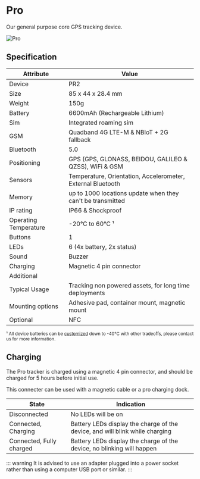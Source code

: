 # Pro

Our general purpose core GPS tracking device.

<img src="https://lightbug.io/images/product-front/LB-DEV-PR2_hu128f0c9381f6a9afd4c494ea04934e0d_235936_600x900_fit_q95_h2_box_2.webp" alt="Pro" style="max-height: 250px; max-width: 380px">

## Specification

| Attribute             | Value                                                       |
| --------------------- | ----------------------------------------------------------- |
| Device                | PR2                                                         |
| Size                  | 85 x 44 x 28.4 mm                                           |
| Weight                | 150g                                                        |
| Battery               | 6600mAh (Rechargeable Lithium)                               |
| Sim                   | Integrated roaming sim                                      |
| GSM                   | Quadband 4G LTE-M & NBIoT + 2G fallback                             |
| Bluetooth             | 5.0                                                         |
| Positioning           | GPS (GPS, GLONASS, BEIDOU, GALILEO & QZSS), WiFi & GSM      |
| Sensors               | Temperature, Orientation, Accelerometer, External Bluetooth |
| Memory                | up to 1000 locations update when they can't be transmitted  |
| IP rating             | IP66 & Shockproof                                           |
| Operating Temperature | -20°C to 60°C ¹                                             |
| Buttons               | 1                                                           |
| LEDs                  | 6 (4x battery, 2x status)                                   |
| Sound                 | Buzzer                                                      |
| Charging              | Magnetic 4 pin connector                                    |
| Additional            |                                                             |
| Typical Usage         | Tracking non powered assets, for long time deployments   |
| Mounting options | Adhesive pad, container mount, magnetic mount |
| Optional              | NFC                                                         |

<small>¹ All device batteries can be [customized](/devices/custom) down to -40°C with other tradeoffs, please contact us for more information.</small>

## Charging

The Pro tracker is charged using a magnetic 4 pin connector, and should be charged for 5 hours before initial use.

This connecter can be used with a magnetic cable or a pro charging dock.

<!-- TODO side by side picture of 2 charging methods -->

| State                    | Indication                                                                   |
| ------------------------ | ---------------------------------------------------------------------------- |
| Disconnected             | No LEDs will be on                                                           |
| Connected, Charging      | Battery LEDs display the charge of the device, and will blink while charging |
| Connected, Fully charged | Battery LEDs display the charge of the device, no blinking will happen       |

::: warning
It is advised to use an adapter plugged into a power socket rather than using a computer USB port or similar.
:::
